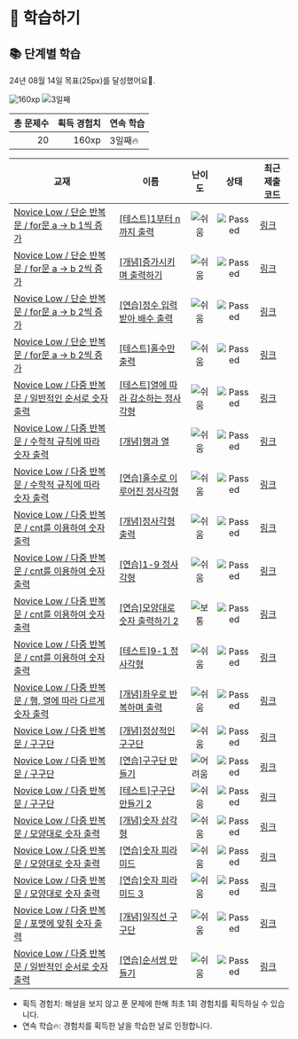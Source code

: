 # 📖 학습하기

## 📚 단계별 학습
24년 08월 14일 목표(25px)를 달성했어요🥳.

![160xp](https://img.shields.io/badge/EXP-160xp-%235cb85c.svg?for-the-badge)
![3일째](https://img.shields.io/badge/연속학습-3일째-%23E34F26.svg?for-the-badge)

|총 문제수|획득 경험치|연속 학습|
|---:|---:|---|
20|160xp|3일째🔥|

|교재|이름|난이도|상태|최근 제출 코드|
|---|---|:---:|:---:|---|
|[Novice Low / 단순 반복문 / for문 a → b 1씩 증가](https://www.codetree.ai/missions?missionId=4)|[[테스트]1부터 n까지 출력](https://www.codetree.ai/missions/4/problems/print-from-1-to-n)|![쉬움][easy]|![Passed][passed]|[링크](https://github.com/jeona05/codetree-TILs/blob/main/240814/1%EB%B6%80%ED%84%B0%20n%EA%B9%8C%EC%A7%80%20%EC%B6%9C%EB%A0%A5/print-from-1-to-n.c)|
|[Novice Low / 단순 반복문 / for문 a → b 2씩 증가](https://www.codetree.ai/missions?missionId=4)|[[개념]증가시키며 출력하기](https://www.codetree.ai/missions/4/problems/increase-and-print)|![쉬움][easy]|![Passed][passed]|[링크](https://github.com/jeona05/codetree-TILs/blob/main/240814/%EC%A6%9D%EA%B0%80%EC%8B%9C%ED%82%A4%EB%A9%B0%20%EC%B6%9C%EB%A0%A5%ED%95%98%EA%B8%B0/increase-and-print.c)|
|[Novice Low / 단순 반복문 / for문 a → b 2씩 증가](https://www.codetree.ai/missions?missionId=4)|[[연습]정수 입력받아 배수 출력](https://www.codetree.ai/missions/4/problems/print-multiple-of-input)|![쉬움][easy]|![Passed][passed]|[링크](https://github.com/jeona05/codetree-TILs/blob/main/240814/%EC%A0%95%EC%88%98%20%EC%9E%85%EB%A0%A5%EB%B0%9B%EC%95%84%20%EB%B0%B0%EC%88%98%20%EC%B6%9C%EB%A0%A5/print-multiple-of-input.c)|
|[Novice Low / 단순 반복문 / for문 a → b 2씩 증가](https://www.codetree.ai/missions?missionId=4)|[[테스트]홀수만 출력](https://www.codetree.ai/missions/4/problems/output-only-odd)|![쉬움][easy]|![Passed][passed]|[링크](https://github.com/jeona05/codetree-TILs/blob/main/240814/%ED%99%80%EC%88%98%EB%A7%8C%20%EC%B6%9C%EB%A0%A5/output-only-odd.c)|
|[Novice Low / 다중 반복문 / 일반적인 순서로 숫자 출력](https://www.codetree.ai/missions?missionId=4)|[[테스트]열에 따라 감소하는 정사각형](https://www.codetree.ai/missions/4/problems/a-square-that-decreases-with-heat)|![쉬움][easy]|![Passed][passed]|[링크](https://github.com/jeona05/codetree-TILs/blob/main/240814/%EC%97%B4%EC%97%90%20%EB%94%B0%EB%9D%BC%20%EA%B0%90%EC%86%8C%ED%95%98%EB%8A%94%20%EC%A0%95%EC%82%AC%EA%B0%81%ED%98%95/a-square-that-decreases-with-heat.py)|
|[Novice Low / 다중 반복문 / 수학적 규칙에 따라 숫자 출력](https://www.codetree.ai/missions?missionId=4)|[[개념]행과 열](https://www.codetree.ai/missions/4/problems/row-column)|![쉬움][easy]|![Passed][passed]|[링크](https://github.com/jeona05/codetree-TILs/blob/main/240814/%ED%96%89%EA%B3%BC%20%EC%97%B4/row-column.py)|
|[Novice Low / 다중 반복문 / 수학적 규칙에 따라 숫자 출력](https://www.codetree.ai/missions?missionId=4)|[[연습]홀수로 이루어진 정사각형](https://www.codetree.ai/missions/4/problems/square-with-odd-numbers)|![쉬움][easy]|![Passed][passed]|[링크](https://github.com/jeona05/codetree-TILs/blob/main/240814/%ED%99%80%EC%88%98%EB%A1%9C%20%EC%9D%B4%EB%A3%A8%EC%96%B4%EC%A7%84%20%EC%A0%95%EC%82%AC%EA%B0%81%ED%98%95/square-with-odd-numbers.py)|
|[Novice Low / 다중 반복문 / cnt를 이용하여 숫자 출력](https://www.codetree.ai/missions?missionId=4)|[[개념]정사각형 출력](https://www.codetree.ai/missions/4/problems/print-square)|![쉬움][easy]|![Passed][passed]|[링크](https://github.com/jeona05/codetree-TILs/blob/main/240814/%EC%A0%95%EC%82%AC%EA%B0%81%ED%98%95%20%EC%B6%9C%EB%A0%A5/print-square.py)|
|[Novice Low / 다중 반복문 / cnt를 이용하여 숫자 출력](https://www.codetree.ai/missions?missionId=4)|[[연습]1-9 정사각형](https://www.codetree.ai/missions/4/problems/1-9-square)|![쉬움][easy]|![Passed][passed]|[링크](https://github.com/jeona05/codetree-TILs/blob/main/240814/1-9%20%EC%A0%95%EC%82%AC%EA%B0%81%ED%98%95/1-9-square.py)|
|[Novice Low / 다중 반복문 / cnt를 이용하여 숫자 출력](https://www.codetree.ai/missions?missionId=4)|[[연습]모양대로 숫자 출력하기 2](https://www.codetree.ai/missions/4/problems/print-out-numbers-in-specific-shape-2)|![보통][medium]|![Passed][passed]|[링크](https://github.com/jeona05/codetree-TILs/blob/main/240814/%EB%AA%A8%EC%96%91%EB%8C%80%EB%A1%9C%20%EC%88%AB%EC%9E%90%20%EC%B6%9C%EB%A0%A5%ED%95%98%EA%B8%B0%202/print-out-numbers-in-specific-shape-2.py)|
|[Novice Low / 다중 반복문 / cnt를 이용하여 숫자 출력](https://www.codetree.ai/missions?missionId=4)|[[테스트]9-1 정사각형](https://www.codetree.ai/missions/4/problems/9-1-square)|![쉬움][easy]|![Passed][passed]|[링크](https://github.com/jeona05/codetree-TILs/blob/main/240814/9-1%20%EC%A0%95%EC%82%AC%EA%B0%81%ED%98%95/9-1-square.py)|
|[Novice Low / 다중 반복문 / 행, 열에 따라 다르게 숫자 출력](https://www.codetree.ai/missions?missionId=4)|[[개념]좌우로 반복하며 출력](https://www.codetree.ai/missions/4/problems/print-in-left-right-reverse)|![쉬움][easy]|![Passed][passed]|[링크](https://github.com/jeona05/codetree-TILs/blob/main/240814/%EC%A2%8C%EC%9A%B0%EB%A1%9C%20%EB%B0%98%EB%B3%B5%ED%95%98%EB%A9%B0%20%EC%B6%9C%EB%A0%A5/print-in-left-right-reverse.py)|
|[Novice Low / 다중 반복문 / 구구단](https://www.codetree.ai/missions?missionId=4)|[[개념]정상적인 구구단](https://www.codetree.ai/missions/4/problems/normal-multiple)|![쉬움][easy]|![Passed][passed]|[링크](https://github.com/jeona05/codetree-TILs/blob/main/240814/%EC%A0%95%EC%83%81%EC%A0%81%EC%9D%B8%20%EA%B5%AC%EA%B5%AC%EB%8B%A8/normal-multiple.py)|
|[Novice Low / 다중 반복문 / 구구단](https://www.codetree.ai/missions?missionId=4)|[[연습]구구단 만들기](https://www.codetree.ai/missions/4/problems/print-multiplication-table)|![어려움][hard]|![Passed][passed]|[링크](https://github.com/jeona05/codetree-TILs/blob/main/240814/%EA%B5%AC%EA%B5%AC%EB%8B%A8%20%EB%A7%8C%EB%93%A4%EA%B8%B0/print-multiplication-table.py)|
|[Novice Low / 다중 반복문 / 구구단](https://www.codetree.ai/missions?missionId=4)|[[테스트]구구단 만들기 2](https://www.codetree.ai/missions/4/problems/print-multiplication-table-2)|![쉬움][easy]|![Passed][passed]|[링크](https://github.com/jeona05/codetree-TILs/blob/main/240814/%EA%B5%AC%EA%B5%AC%EB%8B%A8%20%EB%A7%8C%EB%93%A4%EA%B8%B0%202/print-multiplication-table-2.py)|
|[Novice Low / 다중 반복문 / 모양대로 숫자 출력](https://www.codetree.ai/missions?missionId=4)|[[개념]숫자 삼각형](https://www.codetree.ai/missions/4/problems/number-triangle)|![쉬움][easy]|![Passed][passed]|[링크](https://github.com/jeona05/codetree-TILs/blob/main/240814/%EC%88%AB%EC%9E%90%20%EC%82%BC%EA%B0%81%ED%98%95/number-triangle.py)|
|[Novice Low / 다중 반복문 / 모양대로 숫자 출력](https://www.codetree.ai/missions?missionId=4)|[[연습]숫자 피라미드](https://www.codetree.ai/missions/4/problems/number-pyramid)|![쉬움][easy]|![Passed][passed]|[링크](https://github.com/jeona05/codetree-TILs/blob/main/240814/%EC%88%AB%EC%9E%90%20%ED%94%BC%EB%9D%BC%EB%AF%B8%EB%93%9C/number-pyramid.py)|
|[Novice Low / 다중 반복문 / 모양대로 숫자 출력](https://www.codetree.ai/missions?missionId=4)|[[연습]숫자 피라미드 3](https://www.codetree.ai/missions/4/problems/number-pyramid-3)|![쉬움][easy]|![Passed][passed]|[링크](https://github.com/jeona05/codetree-TILs/blob/main/240814/%EC%88%AB%EC%9E%90%20%ED%94%BC%EB%9D%BC%EB%AF%B8%EB%93%9C%203/number-pyramid-3.py)|
|[Novice Low / 다중 반복문 / 포맷에 맞춰 숫자 출력](https://www.codetree.ai/missions?missionId=4)|[[개념]일직선 구구단](https://www.codetree.ai/missions/4/problems/one-line-multiple)|![쉬움][easy]|![Passed][passed]|[링크](https://github.com/jeona05/codetree-TILs/blob/main/240814/%EC%9D%BC%EC%A7%81%EC%84%A0%20%EA%B5%AC%EA%B5%AC%EB%8B%A8/one-line-multiple.py)|
|[Novice Low / 다중 반복문 / 일반적인 순서로 숫자 출력](https://www.codetree.ai/missions?missionId=4)|[[연습]순서쌍 만들기](https://www.codetree.ai/missions/4/problems/making-order-pair)|![쉬움][easy]|![Passed][passed]|[링크](https://github.com/jeona05/codetree-TILs/blob/main/240814/%EC%88%9C%EC%84%9C%EC%8C%8D%20%EB%A7%8C%EB%93%A4%EA%B8%B0/making-order-pair.py)|


* 획득 경험치: 해설을 보지 않고 푼 문제에 한해 최초 1회 경험치를 획득하실 수 있습니다.
* 연속 학습🔥: 경험치를 획득한 날을 학습한 날로 인정합니다.










[b5]: https://img.shields.io/badge/Bronze_5-%235D3E31.svg
[b4]: https://img.shields.io/badge/Bronze_4-%235D3E31.svg
[b3]: https://img.shields.io/badge/Bronze_3-%235D3E31.svg
[b2]: https://img.shields.io/badge/Bronze_2-%235D3E31.svg
[b1]: https://img.shields.io/badge/Bronze_1-%235D3E31.svg
[s5]: https://img.shields.io/badge/Silver_5-%23394960.svg
[s4]: https://img.shields.io/badge/Silver_4-%23394960.svg
[s3]: https://img.shields.io/badge/Silver_3-%23394960.svg
[s2]: https://img.shields.io/badge/Silver_2-%23394960.svg
[s1]: https://img.shields.io/badge/Silver_1-%23394960.svg
[g5]: https://img.shields.io/badge/Gold_5-%23FFC433.svg
[g4]: https://img.shields.io/badge/Gold_4-%23FFC433.svg
[g3]: https://img.shields.io/badge/Gold_3-%23FFC433.svg
[g2]: https://img.shields.io/badge/Gold_2-%23FFC433.svg
[g1]: https://img.shields.io/badge/Gold_1-%23FFC433.svg
[p5]: https://img.shields.io/badge/Platinum_5-%2376DDD8.svg
[p4]: https://img.shields.io/badge/Platinum_4-%2376DDD8.svg
[p3]: https://img.shields.io/badge/Platinum_3-%2376DDD8.svg
[p2]: https://img.shields.io/badge/Platinum_2-%2376DDD8.svg
[p1]: https://img.shields.io/badge/Platinum_1-%2376DDD8.svg
[passed]: https://img.shields.io/badge/Passed-%23009D27.svg
[failed]: https://img.shields.io/badge/Failed-%23D24D57.svg
[easy]: https://img.shields.io/badge/쉬움-%235cb85c.svg?for-the-badge
[medium]: https://img.shields.io/badge/보통-%23FFC433.svg?for-the-badge
[hard]: https://img.shields.io/badge/어려움-%23D24D57.svg?for-the-badge